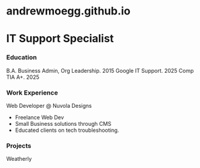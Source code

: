 # andrewmoegg.github.io

# IT Support Specialist

### Education
B.A. Business Admin, Org Leadership. 2015
Google IT Support. 2025
Comp TIA A+. 2025

### Work Experience
Web Developer @ Nuvola Designs
- Freelance Web Dev
- Small Business solutions through CMS
- Educated clients on tech troubleshooting.

### Projects
Weatherly
